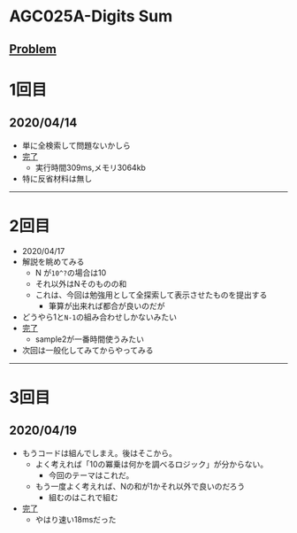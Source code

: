 # AGC025A-Digits Sum
[Problem](https://atcoder.jp/contests/agc025/tasks/agc025_a)
-----
# 1回目
## 2020/04/14
* 単に全検索して問題ないかしら
* [完了](https://atcoder.jp/contests/agc025/submissions/11919897)
    * 実行時間309ms,メモリ3064kb
* 特に反省材料は無し
-----
# 2回目
* 2020/04/17
* 解説を眺めてみる
    * N が`10^?`の場合は10
    * それ以外はNそのものの和
    * これは、今回は勉強用として全探索して表示させたものを提出する
        * 筆算が出来れば都合が良いのだが
* どうやら1と`N-1`の組み合わせしかないみたい
* [完了](https://atcoder.jp/contests/agc025/submissions/12008453)
    * sample2が一番時間使うみたい
* 次回は一般化してみてからやってみる
-----
# 3回目
## 2020/04/19
*  もうコードは組んでしまえ。後はそこから。
    * よく考えれば「10の冪乗は何かを調べるロジック」が分からない。
        * 今回のテーマはこれだ。
    * もう一度よく考えれば、Nの和が1かそれ以外で良いのだろう
        * 組むのはこれで組む
* [完了](https://atcoder.jp/contests/agc025/submissions/12077125)
    * やはり速い18msだった